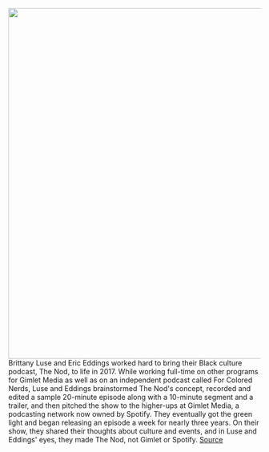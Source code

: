 <img src='https://cdn.vox-cdn.com/thumbor/vuEjYs56lx7s0xPoYGThNsT_-zM=/0x0:3000x3000/1200x675/filters:focal(1170x1668:1650x2148)/cdn.vox-cdn.com/uploads/chorus_image/image/66999863/The_Nod_Logo.0.jpg' width='700px' /><br/>
Brittany Luse and Eric Eddings worked hard to bring their Black culture podcast, The Nod, to life in 2017. While working full-time on other programs for Gimlet Media as well as on an independent podcast called For Colored Nerds, Luse and Eddings brainstormed The Nod's concept, recorded and edited a sample 20-minute episode along with a 10-minute segment and a trailer, and then pitched the show to the higher-ups at Gimlet Media, a podcasting network now owned by Spotify. They eventually got the green light and began releasing an episode a week for nearly three years. On their show, they shared their thoughts about culture and events, and in Luse and Eddings' eyes, they made The Nod, not Gimlet or Spotify.
<a href='https://www.theverge.com/2020/6/30/21308074/the-nod-spotify-rss-feed-another-round-buzzfeed-podcast-ownership'> Source <a/>